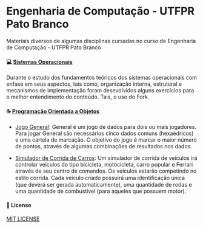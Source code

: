 # Engenharia de Computação - UTFPR Pato Branco
Materiais diversos de algumas disciplinas cursadas no curso de Engenharia de Computação - UTFPR Pato Branco

#### 	:computer: [Sistemas Operacionais](https://github.com/keikomori/CP-UTFPR/tree/master/Sistemas%20Operacionais) 
Durante o estudo dos fundamentos teóricos dos sistemas operacionais com enfase em seus aspectos, tais como, organização interna, estrutural e mecanismos de implementação foram desevolvidos alguns exercícios para o melhor entendimento do conteúdo.
Tais, o uso do Fork.

#### 	:coffee: [Programação Orientada a Objetos](https://github.com/keikomori/CP-UTFPR/tree/master/Programa%C3%A7%C3%A3o%20Orientada%20a%20Objetos)

* [Jogo General](https://github.com/keikomori/): General é um jogo de dados para dois ou mais jogadores. Para jogar General são necessários cinco dados comuns (hexaédricos) e uma cartela de marcação. O objetivo do jogo é marcar o maior número de pontos, através de algumas combinações de resultados nos dados.

* [Simulador de Corrida de Carros](https://github.com/keikomori/): Um simulador de corrida de veículos irá controlar veículos do tipo bicicleta, motocicleta, carro popular e Ferrari através de seu centro de comandos. Os veículos estarão competindo no estilo corrida. Cada veículo criado possuirá uma identiﬁcação única (que deverá ser gerada automaticamente), uma quantidade de rodas e uma quantidade de combustível (para aqueles que possuem motor).

#### :page_facing_up: License

[MIT LICENSE](https://github.com/keikomori/Jogo-General/blob/master/LICENSE)
